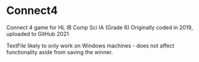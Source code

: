 # Connect4
Connect 4 game for HL IB Comp Sci IA (Grade 6)
Originally coded in 2019, uploaded to GitHub 2021

TextFile likely to only work on Windows machines - does not affect functionality aside from saving the winner.
